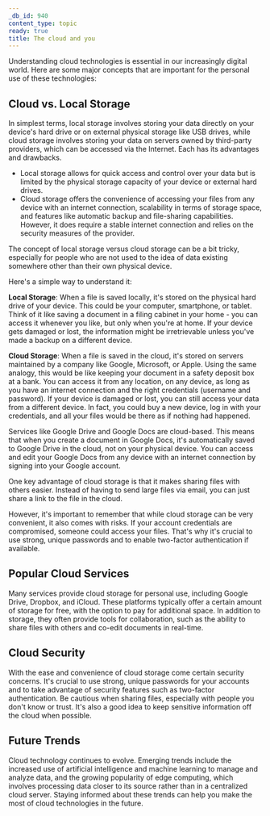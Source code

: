 ```yaml
---
_db_id: 940
content_type: topic
ready: true
title: The cloud and you
---
```


Understanding cloud technologies is essential in our increasingly digital world. Here are some major concepts that are important for the personal use of these technologies:

## Cloud vs. Local Storage 

In simplest terms, local storage involves storing your data directly on your device's hard drive or on external physical storage like USB drives, while cloud storage involves storing your data on servers owned by third-party providers, which can be accessed via the Internet. Each has its advantages and drawbacks. 

- Local storage allows for quick access and control over your data but is limited by the physical storage capacity of your device or external hard drives. 
- Cloud storage offers the convenience of accessing your files from any device with an internet connection, scalability in terms of storage space, and features like automatic backup and file-sharing capabilities. However, it does require a stable internet connection and relies on the security measures of the provider.

The concept of local storage versus cloud storage can be a bit tricky, especially for people who are not used to the idea of data existing somewhere other than their own physical device. 

Here's a simple way to understand it:

**Local Storage**: When a file is saved locally, it's stored on the physical hard drive of your device. This could be your computer, smartphone, or tablet. Think of it like saving a document in a filing cabinet in your home - you can access it whenever you like, but only when you're at home. If your device gets damaged or lost, the information might be irretrievable unless you've made a backup on a different device.

**Cloud Storage**: When a file is saved in the cloud, it's stored on servers maintained by a company like Google, Microsoft, or Apple. Using the same analogy, this would be like keeping your document in a safety deposit box at a bank. You can access it from any location, on any device, as long as you have an internet connection and the right credentials (username and password). If your device is damaged or lost, you can still access your data from a different device. In fact, you could buy a new device, log in with your credentials, and all your files would be there as if nothing had happened.

Services like Google Drive and Google Docs are cloud-based. This means that when you create a document in Google Docs, it's automatically saved to Google Drive in the cloud, not on your physical device. You can access and edit your Google Docs from any device with an internet connection by signing into your Google account.

One key advantage of cloud storage is that it makes sharing files with others easier. Instead of having to send large files via email, you can just share a link to the file in the cloud.

However, it's important to remember that while cloud storage can be very convenient, it also comes with risks. If your account credentials are compromised, someone could access your files. That's why it's crucial to use strong, unique passwords and to enable two-factor authentication if available.

## Popular Cloud Services

Many services provide cloud storage for personal use, including Google Drive, Dropbox, and iCloud. These platforms typically offer a certain amount of storage for free, with the option to pay for additional space. In addition to storage, they often provide tools for collaboration, such as the ability to share files with others and co-edit documents in real-time.

## Cloud Security

With the ease and convenience of cloud storage come certain security concerns. It's crucial to use strong, unique passwords for your accounts and to take advantage of security features such as two-factor authentication. Be cautious when sharing files, especially with people you don't know or trust. It's also a good idea to keep sensitive information off the cloud when possible.

## Future Trends

Cloud technology continues to evolve. Emerging trends include the increased use of artificial intelligence and machine learning to manage and analyze data, and the growing popularity of edge computing, which involves processing data closer to its source rather than in a centralized cloud server. Staying informed about these trends can help you make the most of cloud technologies in the future.
